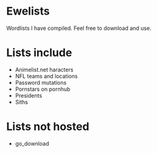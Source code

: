 # Ewelists
Wordlists I have compiled. Feel free to download and use.

# Lists include
* Animelist.net haracters
* NFL teams and locations
* Password mutations
* Pornstars on pornhub
* Presidents
* Siths

# Lists not hosted
* go_download
